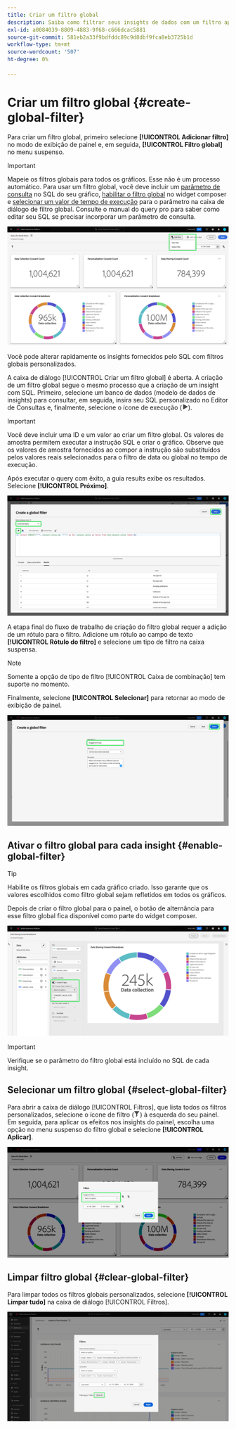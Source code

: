```yaml
---
title: Criar um filtro global
description: Saiba como filtrar seus insights de dados com um filtro aplicado globalmente e personalizado.
exl-id: a0084039-8809-4883-9f68-c666dcac5881
source-git-commit: 581eb2a33f9bdfddc89c9d8dbf9fca8eb3725b1d
workflow-type: tm+mt
source-wordcount: '507'
ht-degree: 0%

---
```


# Criar um filtro global {#create-global-filter}

Para criar um filtro global, primeiro selecione **[!UICONTROL Adicionar filtro]** no modo de exibição de painel e, em seguida, **[!UICONTROL Filtro global]** no menu suspenso.

>[!IMPORTANT]
>
>Mapeie os filtros globais para todos os gráficos. Esse não é um processo automático. Para usar um filtro global, você deve incluir um [parâmetro de consulta](../../../../query-service/ui/parameterized-queries.md) no SQL do seu gráfico, [habilitar o filtro global](#enable-global-filter) no widget composer e [selecionar um valor de tempo de execução](#select-global-filter) para o parâmetro na caixa de diálogo de filtro global. Consulte o manual do query pro para saber como editar seu SQL se precisar incorporar um parâmetro de consulta.

![Um painel personalizado com Adicionar filtro e seu menu suspenso realçado.](../../../images/query-pro-mode/add-filter.png)

Você pode alterar rapidamente os insights fornecidos pelo SQL com filtros globais personalizados.

A caixa de diálogo [!UICONTROL Criar um filtro global] é aberta. A criação de um filtro global segue o mesmo processo que a criação de um insight com SQL. Primeiro, selecione um banco de dados (modelo de dados de insights) para consultar, em seguida, insira seu SQL personalizado no Editor de Consultas e, finalmente, selecione o ícone de execução (![Um ícone de execução.](/help/images/icons/play.png)).

>[!IMPORTANT]
>
>Você deve incluir uma ID e um valor ao criar um filtro global. Os valores de amostra permitem executar a instrução SQL e criar o gráfico. Observe que os valores de amostra fornecidos ao compor a instrução são substituídos pelos valores reais selecionados para o filtro de data ou global no tempo de execução.

Após executar o query com êxito, a guia results exibe os resultados. Selecione **[!UICONTROL Próximo]**.

![A [!UICONTROL caixa de diálogo Criar um filtro global] com o menu suspenso do conjunto de dados, o ícone Executar e o Próximo realçados.](../../../images/query-pro-mode/global-filter.png)

A etapa final do fluxo de trabalho de criação do filtro global requer a adição de um rótulo para o filtro. Adicione um rótulo ao campo de texto **[!UICONTROL Rótulo do filtro]** e selecione um tipo de filtro na caixa suspensa.

>[!NOTE]
>
>Somente a opção de tipo de filtro [!UICONTROL Caixa de combinação] tem suporte no momento.

Finalmente, selecione **[!UICONTROL Selecionar]** para retornar ao modo de exibição de painel.

![A [!UICONTROL caixa de diálogo Criar um filtro global] com a entrada de texto Selecionar e Rótulo de filtro realçada.](../../../images/query-pro-mode/global-filter-label.png)

## Ativar o filtro global para cada insight {#enable-global-filter}

>[!TIP]
>
>Habilite os filtros globais em cada gráfico criado. Isso garante que os valores escolhidos como filtro global sejam refletidos em todos os gráficos.

Depois de criar o filtro global para o painel, o botão de alternância para esse filtro global fica disponível como parte do widget composer.

![O widget composer com a opção Filtro Global realçada.](../../../images/query-pro-mode/global-filter-consent.png)

>[!IMPORTANT]
>
>Verifique se o parâmetro do filtro global está incluído no SQL de cada insight.

## Selecionar um filtro global {#select-global-filter}

Para abrir a caixa de diálogo [!UICONTROL Filtros], que lista todos os filtros personalizados, selecione o ícone de filtro (![Um ícone de filtro.](/help/images/icons/filter.png)) à esquerda do seu painel. Em seguida, para aplicar os efeitos nos insights do painel, escolha uma opção no menu suspenso do filtro global e selecione **[!UICONTROL Aplicar]**.

![Um painel personalizado com a caixa de diálogo de filtro realçada.](../../../images/query-pro-mode/custom-filters.png)

## Limpar filtro global {#clear-global-filter}

Para limpar todos os filtros globais personalizados, selecione **[!UICONTROL Limpar tudo]** na caixa de diálogo [!UICONTROL Filtros].

![A caixa de diálogo Filtros com Limpar tudo realçado.](../../../images/query-pro-mode/clear-all.png)
